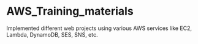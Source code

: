 # AWS_Training_materials
Implemented different web projects using various AWS services like EC2, Lambda, DynamoDB, SES, SNS, etc.

